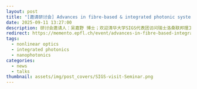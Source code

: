 ```yaml
---
layout: post
title: "[邀请研讨会] Advances in fibre-based & integrated photonic systems"
date: 2025-09-11 13:27:00
description: 研讨会邀请人：吴嘉野 博士；欢迎清华大学SIGS代表团访问瑞士洛桑联邦理工大学
redirect: https://memento.epfl.ch/event/advances-in-fibre-based-integrated-photonic-system/
tags:
  - nonlinear optics
  - integrated photonics
  - nanophotonics
categories:
  - news
  - talks
thumbnail: assets/img/post_covers/SIGS-visit-Seminar.png
---
```

